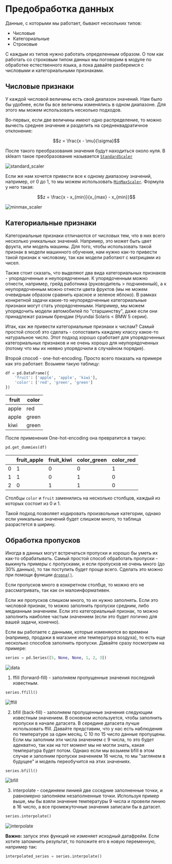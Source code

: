 # Предобработка данных

Данные, с которыми мы работает, бывают нескольких типов:

- Числовые
- Категориальные
- Строковые

С каждым из типов нужно работать определенным образом. О том как работать со строковым типом данных мы поговорим в модуле по обработке естественного языка, а пока давайте разберемся с числовыми и категориальными признаками.

## Числовые признаки

У каждой числовой величины есть свой диапазон значений. Нам было бы удобнее, если бы все величины изменялись в одном диапазоне. Для этого мы можем использовать несколько подходов.

Во-первых, если две величины имеют одно распределение, то можно вычесть среднее значение и разделить на среднеквадратичное отклонение:

$$z = \frac{x - \mu}{\sigma}$$

После такого преобразования значения будут находиться около нуля. В sklearn такое преобразование называется [`StandardScaler`](https://scikit-learn.org/stable/modules/generated/sklearn.preprocessing.StandardScaler.html)

![standard_scaler](../images/standard_scaler.jpg)

Если же нам хочется привести все к одному диапазону значений, например, от 0 до 1, то мы можем использовать [`MinMaxScaler`](https://scikit-learn.org/stable/modules/generated/sklearn.preprocessing.MinMaxScaler.html). Формула у него такая:

$$z = \frac{x - x_{min}}{x_{max} - x_{min}}$$

![minmax_scaler](../images/minmax_scaler.jpg)

## Категориальные признаки

Категориальные признаки отличаются от числовых тем, что в них всего несколько уникальных значений. Например, это может быть цвет фрукта, или модель машины. Для того, чтобы использовать такой признак в модели машинного обучения, нам нужно как-то привести такой признак к числовому, так как модели работают с матрицами из чисел.

Также стоит сказать, что выделяют два вида категориальных признаков - упорядоченные и неупорядоченные. К упорядоченным можно отнести, например, грейд работника (руководитель > подчиненный), а к неупорядоченным можно отнести цвета фруктов (мы не можем очевидным образом сравнить красное и зеленое яблоко). В рамках конкретной задачи какие-то неупорядоченные категориальные признаки могут стать упорядоченными. Например, мы можем упорядочить модели автомобилей по "старшинству", даже если они принадлежат разным брендам (Hyundai Solaris < BMW 5 серии).

Итак, как же привести категориальные признаки к числам? Самый простой способ это сделать - сопоставить каждому классу какое-то натуральное число. Этот подход хорошо сработает для упорядоченных категориальных признаков и не очень хорошо для неупорядоченных (потому что мы их неявно упорядочили в случайном порядке).

Второй способ - one-hot-encoding. Просто всего показать на примере как это работает. Возьмем такую таблицу:

```python
df = pd.DataFrame({
    'fruit': ['apple', 'apple', 'kiwi'],
    'color': ['red', 'green', 'green']
})
```

|fruit|color|
|-----|-----|
|apple|red  |
|apple|green|
|kiwi|green|

После применения One-hot-encoding она превратится в такую:

```python
pd.get_dummies(df)
```

| | fruit_apple | fruit_kiwi | color_green | color_red |
|-| ----------- | ---------- | ----------- | --------- |
|0| 1 | 0 | 0 | 1 |
|1| 1 | 0 | 1 | 0 |
|2| 0 | 1 | 1 | 0 |

Столбцы `color` и `fruit` заменились на несколько столбцов, каждый из которых состоит из 0 и 1.

Такой подход позволяет кодировать произвольные категории, однако если уникальных значений будет слишком много, то таблица разрастется в ширину.

## Обработка пропусков

Иногда в данных могут встречаться пропуски и хорошо бы уметь их как-то обрабатывать. Самый простой способ обработать пропуски - выкинуть примеры с пропусками, и если пропусков не очень много (до 30% данных), то так поступить будет проще всего. Сделать это можно при помощи функции [`dropna()`](https://pandas.pydata.org/docs/reference/api/pandas.DataFrame.dropna.html).

Если пропусков много в конкретном столбце, то можно его не рассматривать, так как он малоинформативен.

Если же пропусков слишком много, то их нужно заполнять. Если это числовой признак, то можно заполнить пропуски средним, либо медианным значением. Если это категориальный признак, то можно заполнить наиболее частым значением (если это будет логично для вашей задачи, конечно).

Если вы работаете с данными, которые изменяются во времени (например, продажи в магазине или температура воздуха), то есть еще несколько способов заполнить пропуски. Давайте сразу посмотрим на примере:

```python
series = pd.Series([5, None, None, 1, 2, 3])
```

![data](../images/fillna_data.jpg)

1. ffill (forward-fill) - заполняем пропущенные значения последний известным.

```python
series.ffill()
```

![ffill](../images/fillna_ffill.jpg)

2. bfill (back-fill) - заполняем пропущенные значения следующим известным значением. В основном используется, чтобы заполнить пропуски в начале датасета. В середине датасета лучше использовать ffill. Давайте представим, что у нас есть наблюдения по температуре за один месяц. С 10 по 15 число данные пропущены. Если мы заполним эти числа значением с 9 числа, то это будет адекватно, так как на тот момент мы не могли знать, какая температура будет потом. Однако если мы возьмем bfill в этом случае и заполним пропуски значением 16 числа, то мы "заглянем в будущее" и модель переобучится на этих значениях.

```python
series.bfill()
```

![bfill](../images/fillna_bfill.jpg)

3. interpolate - соединяем линией две соседние заполненные точки, и равномерно заполняем незаполненные точки. Используя пример выше, мы бы взяли значение температуры 9 числа и провели линию в 16 число, а все промежуточные значения записали бы в датасет.

```python
series.interpolate()
```

![interpolate](../images/fillna_interpolate.jpg)

**Важно:** запуск этих функций не изменяет исходный датафрейм. Если хотите запомнить результат, то положите его в новую переменную, например так:

```python
interpolated_series = series.interpolate()
```
